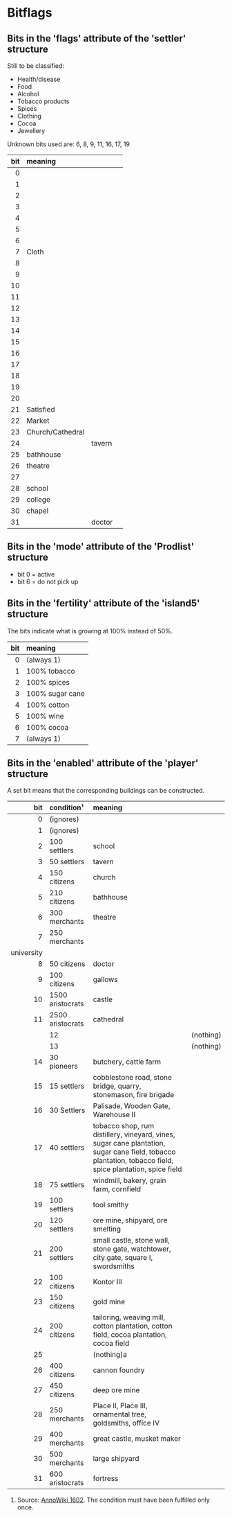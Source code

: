 # Bitflags

## Bits in the 'flags' attribute of the 'settler' structure

Still to be classified:

-   Health/disease
-   Food
-   Alcohol
-   Tobacco products
-   Spices
-   Clothing
-   Cocoa
-   Jewellery

Unknown bits used are: 6, 8, 9, 11, 16, 17, 19

| bit | meaning          |        |     |
| --: | :--------------- | ------ | --- |
|   0 |                  |        |     |
|   1 |                  |        |     |
|   2 |                  |        |     |
|   3 |                  |        |     |
|   4 |                  |        |     |
|   5 |                  |        |     |
|   6 |                  |        |     |
|   7 | Cloth            |        |     |
|   8 |                  |        |     |
|   9 |                  |        |     |
|  10 |                  |        |     |
|  11 |                  |        |     |
|  12 |                  |        |     |
|  13 |                  |        |     |
|  14 |                  |        |     |
|  15 |                  |        |     |
|  16 |                  |        |     |
|  17 |                  |        |     |
|  18 |                  |        |     |
|  19 |                  |        |     |
|  20 |                  |        |     |
|  21 | Satisfied        |        |     |
|  22 | Market           |        |     |
|  23 | Church/Cathedral |        |     |
|  24 |                  | tavern |     |
|  25 | bathhouse        |        |     |
|  26 | theatre          |        |     |
|  27 |                  |        |     |
|  28 | school           |        |     |
|  29 | college          |        |     |
|  30 | chapel           |        |     |
|  31 |                  | doctor |     |

## Bits in the 'mode' attribute of the 'Prodlist' structure

-   bit 0 = active
-   bit 6 = do not pick up

## Bits in the 'fertility' attribute of the 'island5' structure

The bits indicate what is growing at 100% instead of 50%.

| bit | meaning         |
| --: | :-------------- |
|   0 | (always 1)      |
|   1 | 100% tobacco    |
|   2 | 100% spices     |
|   3 | 100% sugar cane |
|   4 | 100% cotton     |
|   5 | 100% wine       |
|   6 | 100% cocoa      |
|   7 | (always 1)      |

## Bits in the 'enabled' attribute of the 'player' structure

A set bit means that the corresponding buildings can be constructed.

|        bit | condition¹       | meaning                                                                                                                                                  |           |
| ---------: | :--------------- | :------------------------------------------------------------------------------------------------------------------------------------------------------- | --------- |
|          0 | (ignores)        |                                                                                                                                                          |           |
|          1 | (ignores)        |                                                                                                                                                          |           |
|          2 | 100 settlers     | school                                                                                                                                                   |           |
|          3 | 50 settlers      | tavern                                                                                                                                                   |           |
|          4 | 150 citizens     | church                                                                                                                                                   |           |
|          5 | 210 citizens     | bathhouse                                                                                                                                                |           |
|          6 | 300 merchants    | theatre                                                                                                                                                  |           |
|          7 | 250 merchants    |                                                                                                                                                          |           |
| university |                  |                                                                                                                                                          |           |
|          8 | 50 citizens      | doctor                                                                                                                                                   |           |
|          9 | 100 citizens     | gallows                                                                                                                                                  |           |
|         10 | 1500 aristocrats | castle                                                                                                                                                   |           |
|         11 | 2500 aristocrats | cathedral                                                                                                                                                |           |
|            | 12               |                                                                                                                                                          | (nothing) |
|            | 13               |                                                                                                                                                          | (nothing) |
|         14 | 30 pioneers      | butchery, cattle farm                                                                                                                                    |           |
|         15 | 15 settlers      | cobblestone road, stone bridge, quarry, stonemason, fire brigade                                                                                         |           |
|         16 | 30 Settlers      | Palisade, Wooden Gate, Warehouse II                                                                                                                      |           |
|         17 | 40 settlers      | tobacco shop, rum distillery, vineyard, vines, sugar cane plantation, sugar cane field, tobacco plantation, tobacco field, spice plantation, spice field |           |
|         18 | 75 settlers      | windmill, bakery, grain farm, cornfield                                                                                                                  |           |
|         19 | 100 settlers     | tool smithy                                                                                                                                              |           |
|         20 | 120 settlers     | ore mine, shipyard, ore smelting                                                                                                                         |           |
|         21 | 200 settlers     | small castle, stone wall, stone gate, watchtower, city gate, square I, swordsmiths                                                                       |           |
|         22 | 100 citizens     | Kontor III                                                                                                                                               |           |
|         23 | 150 citizens     | gold mine                                                                                                                                                |           |
|         24 | 200 citizens     | tailoring, weaving mill, cotton plantation, cotton field, cocoa plantation, cocoa field                                                                  |           |
|         25 |                  | (nothing)a                                                                                                                                               |           |
|         26 | 400 citizens     | cannon foundry                                                                                                                                           |           |
|         27 | 450 citizens     | deep ore mine                                                                                                                                            |           |
|         28 | 250 merchants    | Place II, Place III, ornamental tree, goldsmiths, office IV                                                                                              |           |
|         29 | 400 merchants    | great castle, musket maker                                                                                                                               |           |
|         30 | 500 merchants    | large shipyard                                                                                                                                           |           |
|         31 | 600 aristocrats  | fortress                                                                                                                                                 |           |

1) Source: [AnnoWiki 1602](http://1602.annowiki.de/). The condition must have been fulfilled only once.

